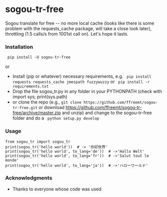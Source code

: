 # sogou-tr-free

Sogou translate for free --  no more local cache (looks like there is some problem with the requests_cache package, will take a close look later), throttling (1.5 calls/s from 1001st call on). Let's hope it lasts.

### Installation
``` pip install -U sogou-tr-free```

or
* Install (pip or whatever) necessary requirements, e.g. ```
pip install requests requests_cache jmespath
fuzzywuzzy``` or ```
pip install -r requirements.txt```
* Drop the file sogou_tr.py in any folder in your PYTHONPATH (check with import sys; print(sys.path)
* or clone the repo (e.g., ```git clone https://github.com/ffreemt/sogou-tr-free.git``` or download https://github.com/ffreemt/sogou-tr-free/archive/master.zip and unzip) and change to the sogou-tr-free folder and do a ```
python setup.py develop```

### Usage

```
from sogou_tr import sogou_tr
print(sogou_tr('hello world'))  # -> '你好世界'
print(sogou_tr('hello world', to_lang='de'))  # ->'Hallo Welt'
print(sogou_tr('hello world', to_lang='fr'))  # ->'Salut tout le monde'
print(sogou_tr('hello world', to_lang='ja'))  # ->'ハローワールド'
```

### Acknowledgments

* Thanks to everyone whose code was used
